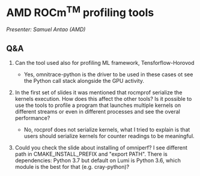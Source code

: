 # AMD ROCm<sup>TM</sup> profiling tools

<em>Presenter: Samuel Antao (AMD)</em>

<!--
-   [Slides](https://462000265.lumidata.eu/profiling-20231122/files/02_intro_rocprof.pdf)

-   Recording in `/appl/local/training/profiling-20231122/recordings/02_Intro_rocprof.mp4`
-->

## Q&A

1.  Can the tool used also for profiling ML framework, Tensforflow-Horovod

    -   Yes, omnitrace-python is the driver to be used in these cases ot see the Python call stack alongside the GPU activity.

2.  In the first set of slides it was mentioned that rocmprof serialize the kernels execution. How does this affect the other tools? Is it possible to use the tools to profile a program that launches multiple kernels on different streams or even in different processes and see the overal performance?

    -   No, rocprof does not serialize kernels, what I tried to explain is that users should serialize kernels for counter readings to be meaningful.

3.  Could you check the slide about installing of omniperf? I see different path in CMAKE_INSTALL_PREFIX and "export PATH". There is dependencies: Python 3.7 but default on Lumi is Python 3.6, which module is the best for that (e.g. cray-python)?
